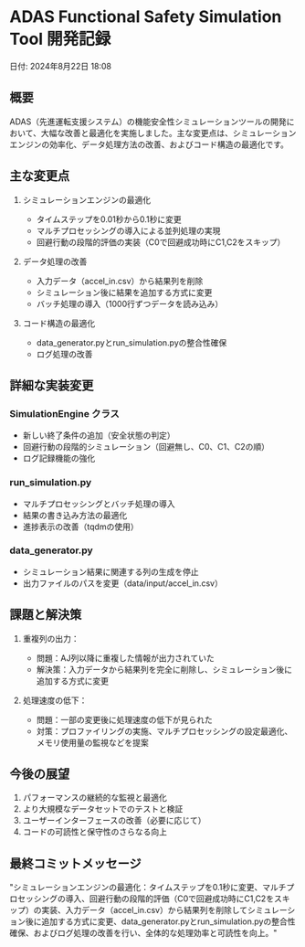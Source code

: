 # ADAS Functional Safety Simulation Tool 開発記録

日付: 2024年8月22日 18:08

## 概要

ADAS（先進運転支援システム）の機能安全性シミュレーションツールの開発において、大幅な改善と最適化を実施しました。主な変更点は、シミュレーションエンジンの効率化、データ処理方法の改善、およびコード構造の最適化です。

## 主な変更点

1. シミュレーションエンジンの最適化
   - タイムステップを0.01秒から0.1秒に変更
   - マルチプロセッシングの導入による並列処理の実現
   - 回避行動の段階的評価の実装（C0で回避成功時にC1,C2をスキップ）

2. データ処理の改善
   - 入力データ（accel_in.csv）から結果列を削除
   - シミュレーション後に結果を追加する方式に変更
   - バッチ処理の導入（1000行ずつデータを読み込み）

3. コード構造の最適化
   - data_generator.pyとrun_simulation.pyの整合性確保
   - ログ処理の改善

## 詳細な実装変更

### SimulationEngine クラス

- 新しい終了条件の追加（安全状態の判定）
- 回避行動の段階的シミュレーション（回避無し、C0、C1、C2の順）
- ログ記録機能の強化

### run_simulation.py

- マルチプロセッシングとバッチ処理の導入
- 結果の書き込み方法の最適化
- 進捗表示の改善（tqdmの使用）

### data_generator.py

- シミュレーション結果に関連する列の生成を停止
- 出力ファイルのパスを変更（data/input/accel_in.csv）

## 課題と解決策

1. 重複列の出力：
   - 問題：AJ列以降に重複した情報が出力されていた
   - 解決策：入力データから結果列を完全に削除し、シミュレーション後に追加する方式に変更

2. 処理速度の低下：
   - 問題：一部の変更後に処理速度の低下が見られた
   - 対策：プロファイリングの実施、マルチプロセッシングの設定最適化、メモリ使用量の監視などを提案

## 今後の展望

1. パフォーマンスの継続的な監視と最適化
2. より大規模なデータセットでのテストと検証
3. ユーザーインターフェースの改善（必要に応じて）
4. コードの可読性と保守性のさらなる向上

## 最終コミットメッセージ

"シミュレーションエンジンの最適化：タイムステップを0.1秒に変更、マルチプロセッシングの導入、回避行動の段階的評価（C0で回避成功時にC1,C2をスキップ）の実装、入力データ（accel_in.csv）から結果列を削除してシミュレーション後に追加する方式に変更、data_generator.pyとrun_simulation.pyの整合性確保、およびログ処理の改善を行い、全体的な処理効率と可読性を向上。"
